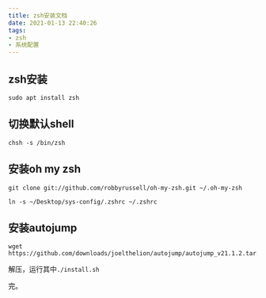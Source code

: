 ```yaml
---
title: zsh安装文档
date: 2021-01-13 22:40:26
tags:
- zsh
- 系统配置
---
```

## zsh安装
```
sudo apt install zsh
```

## 切换默认shell
```
chsh -s /bin/zsh
```

## 安装oh my zsh
```
git clone git://github.com/robbyrussell/oh-my-zsh.git ~/.oh-my-zsh

ln -s ~/Desktop/sys-config/.zshrc ~/.zshrc
```

## 安装autojump
```
wget https://github.com/downloads/joelthelion/autojump/autojump_v21.1.2.tar.gz
```
解压，运行其中`./install.sh`

完。

